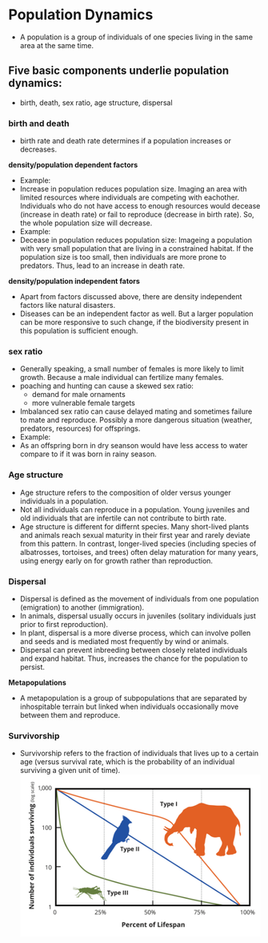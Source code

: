 # Population Dynamics
- A population is a group of individuals of one species living in the same area at the same time.

## Five basic components underlie population dynamics:
- birth, death, sex ratio, age structure, dispersal

### birth and death
- birth rate and death rate determines if a population increases or decreases. 

**density/population dependent factors**
- Example:
- Increase in population reduces population size. Imaging an area with limited resources where individuals are competing with eachother. Individuals 
who do not have access to enough resources would decease (increase in death rate) or fail to reproduce (decrease in birth rate). So, the whole population size 
will decrease.
- Example:
- Decease in population reduces population size: Imageing a population with very small population that are living in a constrained habitat. If the population size
is too small, then individuals are more prone to predators. Thus, lead to an increase in death rate.

**density/population independent fators**
- Apart from factors discussed above, there are density independent factors like natural disasters. 
- Diseases can be an independent factor as well. But a larger population can be more responsive to such change, if the biodiversity present in this population is 
sufficient enough.

### sex ratio
- Generally speaking, a small number of females is more likely to limit growth. Because a male individual can fertilize many females.
- poaching and hunting can cause a skewed sex ratio:
    - demand for male ornaments
    - more vulnerable female targets
- Imbalanced sex ratio can cause delayed mating and sometimes failure to mate and reproduce. Possibly a more dangerous situation (weather, predators, resources) 
for offsprings. 
- Example:
- As an offspring born in dry seanson would have less access to water compare to if it was born in rainy season. 

### Age structure
- Age structure refers to the composition of older versus younger individuals in a population.
- Not all individuals can reproduce in a population. Young juveniles and old individuals that are infertile can not contribute to birth rate. 
- Age structure is different for differnt species. Many short-lived plants and animals reach sexual maturity in their first year and rarely 
deviate from this pattern. In contrast, longer-lived species (including species of albatrosses, tortoises, and trees) often delay maturation 
for many years, using energy early on for growth rather than reproduction.

### Dispersal
- Dispersal is defined as the movement of individuals from one population (emigration) to another (immigration).
- In animals, dispersal usually occurs in juveniles (solitary individuals just prior to first reproduction).
- In plant, dispersal is a more diverse process, which can involve pollen and seeds and is mediated most frequently by wind or animals.
- Dispersal can prevent inbreeding between closely related individuals and expand habitat. Thus, increases the chance for the population to persist. 

**Metapopulations**
- A metapopulation is a group of subpopulations that are separated by inhospitable terrain but linked when individuals occasionally move between them and reproduce.

### Survivorship
- Survivorship refers to the fraction of individuals that lives up to a certain age (versus survival rate, which is the probability of 
an individual surviving a given unit of time). 
![](./images/populationDynamics_Survivorship.png?raw=true)










